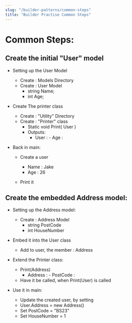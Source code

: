 ```yaml
---
slug: "/builder-patterns/common-steps"
title: "Builder Practise Common Steps"
---
```


# Common Steps:
## Create the initial "User" model

* Setting up the User Model
    * Create : Models Directory
    * Create : User Model
        * string Name;
        * int Age;

* Create The printer class
    * Create : "Utility" Directory
    * Create : "Printer" class
        * Static void Print( User )
        * Outputs: 
            * User : <Name> - Age : <Age>

* Back in main:
    * Create a user
        * Name : Jake
        * Age : 26

    * Print it

## Create the embedded Address model:
* Setting up the Address model:
    * Create : Address Model
        * string PostCode
        * int HouseNumber

* Embed it into the User class
    * Add to user, the member : Address

* Extend the Printer class:
    * Print(Address)
        * Address : <house number> - PostCode : <post code>
    * Have it be called, when Print(User) is called

* Use it in main:
    * Update the created user, by setting
    * User.Address = new Address()
    * Set PostCode = "BS23"
    * Set HouseNumber = 1
